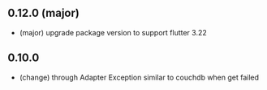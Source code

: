 ## 0.12.0 (major)
- (major) upgrade package version to support flutter 3.22

## 0.10.0
- (change) through Adapter Exception similar to couchdb when get failed
